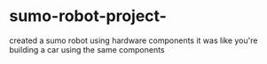 # sumo-robot-project-
created a sumo robot using hardware components it was like you're building a car using the same components
